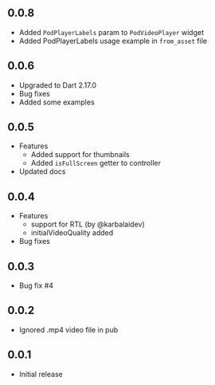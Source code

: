 ## 0.0.8
* Added `PodPlayerLabels` param to `PodVideoPlayer` widget
* Added PodPlayerLabels usage example in `from_asset` file

## 0.0.6
* Upgraded to Dart 2.17.0
* Bug fixes
* Added some examples

## 0.0.5
* Features
  - Added support for thumbnails
  - Added `isFullScreen` getter to controller
* Updated docs

## 0.0.4
* Features
  - support for RTL (by @karbalaidev)
  - initialVideoQuality added
* Bug fixes

## 0.0.3
* Bug fix #4

## 0.0.2
* Ignored .mp4 video file in pub

## 0.0.1
* Initial release
